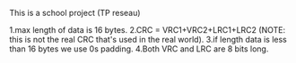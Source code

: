 This is a school project (TP reseau)

1.max length of data is 16 bytes.
2.CRC = VRC1+VRC2+LRC1+LRC2 (NOTE: this is not the real CRC that's used in the real world).
3.if length data is less than 16 bytes we use 0s padding.
4.Both VRC and LRC are 8 bits long.
